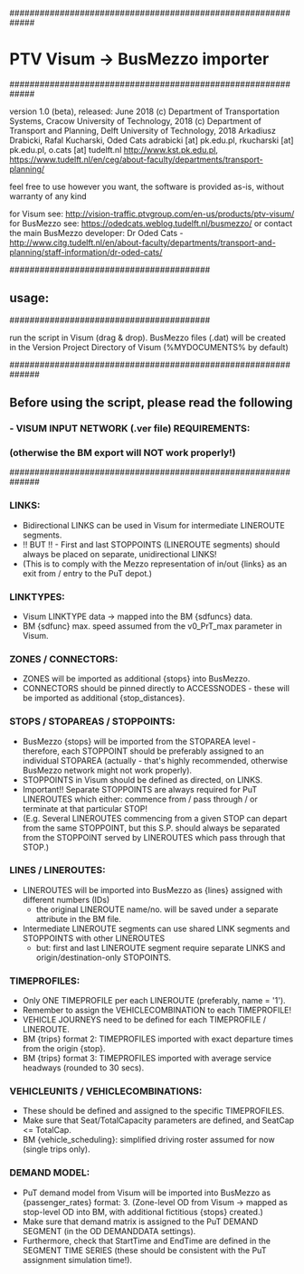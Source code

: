 #############################################################
#              PTV Visum -> BusMezzo importer              ##
#############################################################

version 1.0 (beta), released: June 2018
(c) Department of Transportation Systems, Cracow University of Technology, 2018
(c) Department of Transport and Planning, Delft University of Technology, 2018
Arkadiusz Drabicki, Rafal Kucharski, Oded Cats
adrabicki [at] pk.edu.pl, rkucharski [at] pk.edu.pl, o.cats [at] tudelft.nl
http://www.kst.pk.edu.pl, https://www.tudelft.nl/en/ceg/about-faculty/departments/transport-planning/

feel free to use however you want, the software is provided as-is, without warranty of any kind

for Visum see: http://vision-traffic.ptvgroup.com/en-us/products/ptv-visum/
for BusMezzo see: https://odedcats.weblog.tudelft.nl/busmezzo/
or contact the main BusMezzo developer:
Dr Oded Cats - http://www.citg.tudelft.nl/en/about-faculty/departments/transport-and-planning/staff-information/dr-oded-cats/


########################################
##               usage:                ##
########################################

run the script in Visum (drag & drop).
BusMezzo files (.dat) will be created in the Version Project Directory of Visum (%MYDOCUMENTS% by default)


##############################################################
##     Before using the script, please read the following    ##
###     - VISUM INPUT NETWORK (.ver file) REQUIREMENTS:       ##
###     (otherwise the BM export will NOT work properly!)     ##
##############################################################

### LINKS:
- Bidirectional LINKS can be used in Visum for intermediate LINEROUTE segments.
- !! BUT !! - First and last STOPPOINTS (LINEROUTE segments) should always be placed on separate, unidirectional LINKS!
- (This is to comply with the Mezzo representation of in/out {links} as an exit from / entry to the PuT depot.)

### LINKTYPES:
- Visum LINKTYPE data -> mapped into the BM {sdfuncs} data.
- BM {sdfunc} max. speed assumed from the v0_PrT_max parameter in Visum.

### ZONES / CONNECTORS:
- ZONES will be imported as additional {stops} into BusMezzo.
- CONNECTORS should be pinned directly to ACCESSNODES - these will be imported as additional {stop_distances}.

### STOPS / STOPAREAS / STOPPOINTS:
- BusMezzo {stops} will be imported from the STOPAREA level - therefore, each STOPPOINT should be preferably assigned
  to an individual STOPAREA (actually - that's highly recommended, otherwise BusMezzo network might not work properly).
- STOPPOINTS in Visum should be defined as directed, on LINKS.
- Important!! Separate STOPPOINTS are always required for PuT LINEROUTES which either:
  commence from / pass through / or terminate at that particular STOP!
- (E.g. Several LINEROUTES commencing from a given STOP can depart from the same STOPPOINT, but this S.P. should
  always be separated from the STOPPOINT served by LINEROUTES which pass through that STOP.)

### LINES / LINEROUTES:
- LINEROUTES will be imported into BusMezzo as {lines} assigned with different numbers (IDs)
  - the original LINEROUTE name/no. will be saved under a separate attribute in the BM file.
- Intermediate LINEROUTE segments can use shared LINK segments and STOPPOINTS with other LINEROUTES
  - but: first and last LINEROUTE segment require separate LINKS and origin/destination-only STOPOINTS.

### TIMEPROFILES:
- Only ONE TIMEPROFILE per each LINEROUTE (preferably, name = '1').
- Remember to assign the VEHICLECOMBINATION to each TIMEPROFILE!
- VEHICLE JOURNEYS need to be defined for each TIMEPROFILE / LINEROUTE.
- BM {trips} format 2: TIMEPROFILES imported with exact departure times from the origin {stop}.
- BM {trips} format 3: TIMEPROFILES imported with average service headways (rounded to 30 secs).

### VEHICLEUNITS / VEHICLECOMBINATIONS:
- These should be defined and assigned to the specific TIMEPROFILES.
- Make sure that Seat/TotalCapacity parameters are defined, and SeatCap <= TotalCap.
- BM {vehicle_scheduling}: simplified driving roster assumed for now (single trips only).

### DEMAND MODEL:
- PuT demand model from Visum will be imported into BusMezzo as {passenger_rates} format: 3.
  (Zone-level OD from Visum -> mapped as stop-level OD into BM, with additional fictitious {stops} created.)
- Make sure that demand matrix is assigned to the PuT DEMAND SEGMENT (in the OD DEMANDDATA settings).
- Furthermore, check that StartTime and EndTime are defined in the SEGMENT TIME SERIES (these should be consistent
  with the PuT assignment simulation time!).
